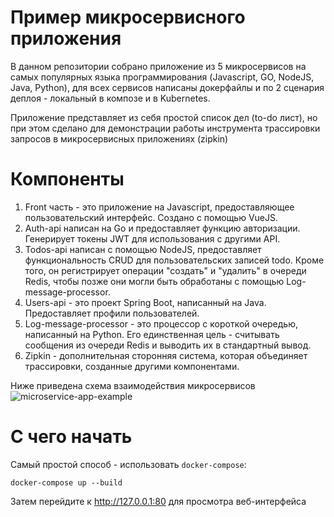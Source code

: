 # Пример микросервисного приложения

В данном репозитории собрано приложение из 5 микросервисов на самых популярных языка программирования (Javascript, GO, NodeJS, Java, Python), для всех сервисов написаны докерфайлы и по 2 сценария деплоя - локальный в композе и в Kubernetes.

Приложение представляет из себя простой список дел (to-do лист), но при этом сделано для демонстрации работы инструмента трассировки запросов в микросервисных приложениях (zipkin)

# Компоненты

1. Front часть - это приложение на Javascript, предоставляющее пользовательский интерфейс. Создано с помощью VueJS.
2. Auth-api написан на Go и предоставляет функцию авторизации. Генерирует токены JWT для использования с другими API.
3. Todos-api написан с помощью NodeJS, предоставляет функциональность CRUD для пользовательских записей todo. Кроме того, он регистрирует операции "создать" и "удалить" в очереди Redis, чтобы позже они могли быть обработаны с помощью Log-message-processor.
4. Users-api - это проект Spring Boot, написанный на Java. Предоставляет профили пользователей.
5. Log-message-processor - это процессор с короткой очередью, написанный на Python. Его единственная цель - считывать сообщения из очереди Redis и выводить их в стандартный вывод.
6. Zipkin -  дополнительная сторонняя система, которая объединяет трассировки, созданные другими компонентами.

Ниже приведена схема взаимодействия микросервисов
![microservice-app-example](https://user-images.githubusercontent.com/1905821/34918427-a931d84e-f952-11e7-85a0-ace34a2e8edb.png)

# С чего начать

Самый простой способ - использовать `docker-compose`:

```
docker-compose up --build
```

Затем перейдите к http://127.0.0.1:80 для просмотра веб-интерфейса

